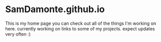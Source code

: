 # SamDamonte.github.io
This is my home page you can check out all of the things I'm working on here.
currently working on links to some of my projects.
expect updates very often :)
